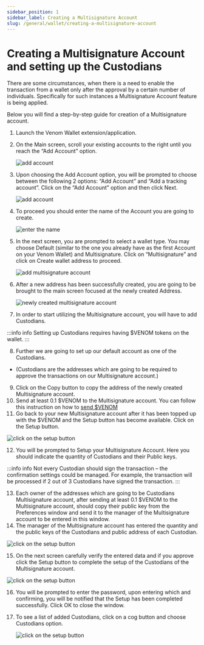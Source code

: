 ```yaml
---
sidebar_position: 1
sidebar_label: Creating a Multisignature Account
slug: /general/wallet/creating-a-multisignature-account
---
```


# Creating a Multisignature Account and setting up the Custodians

  

There are some circumstances, when there is a need to enable the transaction from a wallet only after the approval by a certain number of individuals. Specifically for such instances a Multisignature Account feature is being applied. 

Below you will find a step-by-step guide for creation of a Multisignature account.
1. Launch the Venom Wallet extension/application.
2. On the Main screen, scroll your existing accounts to the right until you reach the “Add Account” option.

   ![add account](../../assets/wallet/15.png)

3. Upon choosing the Add Account option, you will be prompted to choose between the following 2 options: “Add Account” and “Add a tracking account”. Click on the “Add Account” option and then click Next.

   ![add account](../../assets/wallet/16.png)

4. To proceed you should enter the name of the Account you are going to create.

   ![enter the name](../../assets/wallet/17.png)

5. In the next screen, you are prompted to select a wallet type. You may choose Default (similar to the one you already have as the first Account on your Venom Wallet) and Multisignature. Click on “Multisignature” and click on Create wallet address to proceed.

   ![add multisignature account](../../assets/wallet/18.png)


6. After a new address has been successfully created, you are going to be brought to the main screen focused at the newly created Address.

   ![newly created multisignature account](../../assets/wallet/19.png)

7. In order to start utilizing the Multisignature account, you will have to add Custodians.  
      
:::info info
Setting up Custodians requires having $VENOM tokens on the
wallet.
:::

8. Further we are going to set up our default account as one of the Custodians.  
 - (Custodians are the addresses which are going to be required to approve the transactions on our Multisignature account.)
9. Click on the Copy button to copy the address of the newly created Multisignature account.
10. Send at least 0.1 $VENOM to the Multisignature account. You can follow this instruction on how to [send $VENOM](../the-main/send.md)
11. Go back to your new Multisignature account after it has been topped up with the $VENOM and the Setup button has become available. Click on the Setup button.

   ![click on the setup button](../../assets/wallet/20.png)

12. You will be prompted to Setup your Multisignature Account. Here you should indicate the quantity of Custodians and their Public keys.
   
:::info info
Not every Custodian should sign the transaction – the confirmation settings could be managed. For example, the transaction will be processed if 2 out of 3 Custodians have signed the transaction.
:::

13. Each owner of the addresses which are going to be Custodians Multisignature account, after sending at least 0.1 $VENOM to the Multisignature account, should copy their public key from the Preferences window and send it to the manager of the Multisignature account to be entered in this window.
14. The manager of the Multisignature account has entered the quantity and the public keys of the Custodians and public address of each Custodian.

   ![click on the setup button](../../assets/wallet/21.png)

15. On the next screen carefully verify the entered data and if you approve click the Setup button to complete the setup of the Custodians of the Multisignature account.

   ![click on the setup button](../../assets/wallet/22.png)

16. You will be prompted to enter the password, upon entering which and confirming, you will be notified that the Setup has been completed successfully. Click OK to close the window.
17. To see a list of added Custodians, click on a cog button and choose Custodians option.

    ![click on the setup button](../../assets/wallet/22.png)

    
